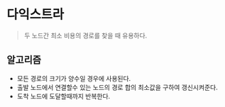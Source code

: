 # 다익스트라

> 두 노드간 최소 비용의 경로를 찾을 때 유용하다.

## 알고리즘

- 모든 경로의 크기가 양수일 경우에 사용된다.
- 출발 노드에서 연결할수 있는 노드의 경로 합의 최소값을 구하여 갱신시켜준다.
- 도착 노드에 도달할때까지 반복한다.
